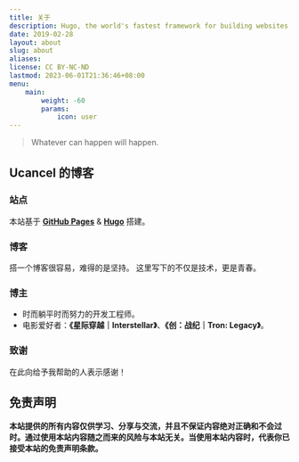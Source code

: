 ```yaml
---
title: 关于
description: Hugo, the world's fastest framework for building websites
date: 2019-02-28
layout: about
slug: about
aliases:
license: CC BY-NC-ND
lastmod: 2023-06-01T21:36:46+08:00
menu:
    main: 
        weight: -60
        params:
            icon: user
---
```

> Whatever can happen will happen.

## Ucancel 的博客
### 站点

本站基于 [**GitHub Pages**](https://pages.github.com) & [**Hugo**](https://gohugo.io) 搭建。

### 博客

搭一个博客很容易，难得的是坚持。
这里写下的不仅是技术，更是青春。

### 博主

* 时而躺平时而努力的开发工程师。
* 电影爱好者：**《星际穿越｜Interstellar》**、**《创：战纪｜Tron: Legacy》**。

### 致谢

在此向给予我帮助的人表示感谢！

## 免责声明

**本站提供的所有内容仅供学习、分享与交流，并且不保证内容绝对正确和不会过时。通过使用本站内容随之而来的风险与本站无关。当使用本站内容时，代表你已接受本站的免责声明条款。**
